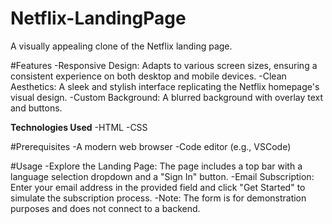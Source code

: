 # Netflix-LandingPage
  A visually appealing clone of the Netflix landing page.

#Features
-Responsive Design: Adapts to various screen sizes, ensuring a consistent experience on both desktop and mobile devices.
-Clean Aesthetics: A sleek and stylish interface replicating the Netflix homepage's visual design.
-Custom Background: A blurred background with overlay text and buttons.

**Technologies Used**
-HTML
-CSS

#Prerequisites
-A modern web browser
-Code editor (e.g., VSCode)

#Usage
-Explore the Landing Page: The page includes a top bar with a language selection dropdown and a "Sign In" button.
-Email Subscription: Enter your email address in the provided field and click "Get Started" to simulate the subscription process.
-Note: The form is for demonstration purposes and does not connect to a backend.

